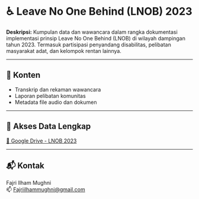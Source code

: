 # ♿ Leave No One Behind (LNOB) 2023

**Deskripsi:**
Kumpulan data dan wawancara dalam rangka dokumentasi implementasi prinsip Leave No One Behind (LNOB) di wilayah dampingan tahun 2023. Termasuk partisipasi penyandang disabilitas, pelibatan masyarakat adat, dan kelompok rentan lainnya.

---

## 🧾 Konten

- Transkrip dan rekaman wawancara
- Laporan pelibatan komunitas
- Metadata file audio dan dokumen

---

## 🔗 Akses Data Lengkap

[📁 Google Drive - LNOB 2023](https://drive.google.com/drive/folders/1mS7eQpt5LPXF21S6ihAAWGCuz8dfgFH3?usp=drive_link)

---

## 📬 Kontak

Fajri Ilham Mughni  
📫 Fajriilhammughni@gmail.com

